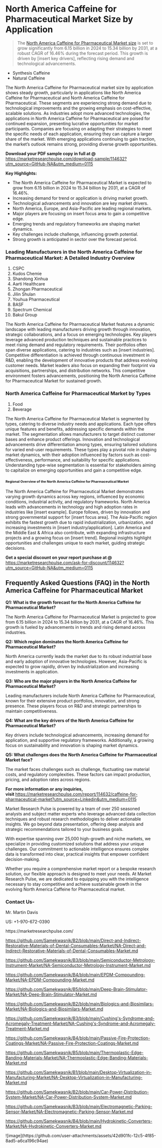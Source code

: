 <h1>North America Caffeine for Pharmaceutical Market&nbsp;Size by Application</h1><blockquote><p>The <a href="https://marketresearchpulse.com/download-sample/114632?utm_source=GitHub-NA&amp;utm_medium=0115">North America Caffeine for Pharmaceutical Market size</a> is set to grow significantly from 6.15 billion in 2024 to 15.34 billion by 2031, at a robust CAGR of 16.46% during the forecast period. This growth is driven by [insert key drivers], reflecting rising demand and technological advancements.</p></blockquote><ul><li>Synthesis Caffeine<li> Natural Caffeine</li></ul><p>The North America Caffeine for Pharmaceutical market size by application shows steady growth, particularly in applications like North America Caffeine for Pharmaceutical and North America Caffeine for Pharmaceutical. These segments are experiencing strong demand due to technological improvements and the growing emphasis on cost-effective, scalable solutions. As industries adopt more advanced technologies, the applications in North America Caffeine for Pharmaceutical are poised for continued expansion, presenting lucrative opportunities for market participants. Companies are focusing on adapting their strategies to meet the specific needs of each application, ensuring they can capture a larger share of the market. With emerging applications continuing to gain traction, the market’s outlook remains strong, providing diverse growth opportunities.</p><p><strong>Download your PDF sample copy in full at @ </strong><a href="https://marketresearchpulse.com/download-sample/114632?utm_source=GitHub-NA&amp;utm_medium=0115">https://marketresearchpulse.com/download-sample/114632?utm_source=GitHub-NA&amp;utm_medium=0115</a></p><p><strong>Key Highlights: </strong></p><ul><li>The North America Caffeine for Pharmaceutical Market is expected to grow from 6.15 billion in 2024 to 15.34 billion by 2031, at a CAGR of 16.46%.</li><li>Increasing demand for trend or application is driving market growth.</li><li>Technological advancements and innovation are key market drivers.</li><li>North America, Europe, and Asia-Pacific are leading regional markets.</li><li>Major players are focusing on insert focus area to gain a competitive edge.</li><li>Emerging trends and regulatory frameworks are shaping market dynamics.</li><li>Key challenges include challenge, influencing growth potential.</li><li>Strong growth is anticipated in sector over the forecast period.</li></ul><h3>Leading Manufacturers in the North America Caffeine for Pharmaceutical Market: A Detailed Industry Overview</h3><ol><li>CSPC</li><li>Kudos Chemie</li><li>Shandong Xinhua</li><li>Aarti Healthcare</li><li>Zhongan Pharmaceutical</li><li>Jilin Shulan</li><li>Youhua Pharmaceutical</li><li>BASF</li><li>Spectrum Chemical</li><li>Bakul Group</li></ol><div class="flex max-w-full flex-col flex-grow"><div class="min-h-8 text-message flex w-full flex-col items-end gap-2 whitespace-normal break-words [.text-message+&amp;]:mt-5" dir="auto" data-message-author-role="assistant" data-message-id="fd8432e4-4910-450d-b182-61b7bfb0a01f" data-message-model-slug="gpt-4o"><div class="flex w-full flex-col gap-1 empty:hidden first:pt-[3px]"><div class="markdown prose w-full break-words dark:prose-invert light"><p>The North America Caffeine for Pharmaceutical Market features a dynamic landscape with leading manufacturers driving growth through innovation, strategic collaborations, and a focus on emerging technologies. Key players leverage advanced production techniques and sustainable practices to meet rising demand and regulatory requirements. Their portfolios often span diverse applications, catering to industries such as [insert industries]. Competitive differentiation is achieved through continuous investment in R&amp;D, enabling the development of innovative products that address evolving customer needs. Market leaders also focus on expanding their footprint via acquisitions, partnerships, and distribution networks. This competitive environment fosters advancements, positioning the North America Caffeine for Pharmaceutical Market for sustained growth.</p></div></div></div></div><h3>North America Caffeine for Pharmaceutical Market by Types</h3><ol><li>Food<li> Beverage</li></ol><div class="flex max-w-full flex-col flex-grow"><div class="min-h-8 text-message flex w-full flex-col items-end gap-2 whitespace-normal break-words [.text-message+&amp;]:mt-5" dir="auto" data-message-author-role="assistant" data-message-id="084470be-0bb7-4664-bddf-5156b4f41249" data-message-model-slug="gpt-4o-mini"><div class="flex w-full flex-col gap-1 empty:hidden first:pt-[3px]"><div class="markdown prose w-full break-words dark:prose-invert light"><p>The North America Caffeine for Pharmaceutical Market is segmented by types, catering to diverse industry needs and applications. Each type offers unique features and benefits, addressing specific demands within the market. The segmentation allows manufacturers to target distinct customer bases and enhance product offerings. Innovation and technological advancements drive differentiation among types, ensuring tailored solutions for varied end-user requirements. These types play a pivotal role in shaping market dynamics, with their adoption influenced by factors such as cost-effectiveness, performance, and suitability for specific applications. Understanding type-wise segmentation is essential for stakeholders aiming to capitalize on emerging opportunities and gain a competitive edge.</p></div></div></div></div><h3><span style="font-size: 11px;">Regional Overview of the North America Caffeine for Pharmaceutical Market</span></h3><div class="flex max-w-full flex-col flex-grow"><div class="min-h-8 text-message flex w-full flex-col items-end gap-2 whitespace-normal break-words [.text-message+&amp;]:mt-5" dir="auto" data-message-author-role="assistant" data-message-id="e9038762-ce64-4e30-91c9-9bd413514231" data-message-model-slug="gpt-4o-mini"><div class="flex w-full flex-col gap-1 empty:hidden first:pt-[3px]"><div class="markdown prose w-full break-words dark:prose-invert light"><p>The North America Caffeine for Pharmaceutical Market demonstrates varying growth dynamics across key regions, influenced by economic conditions, industrial activity, and regulatory frameworks. North America leads with advancements in technology and high adoption rates in industries like [insert example]. Europe follows, driven by innovation and strong governmental support for [insert focus area]. The Asia-Pacific region exhibits the fastest growth due to rapid industrialization, urbanization, and increasing investments in [insert industry/application]. Latin America and the Middle East &amp; Africa also contribute, with expanding infrastructure projects and a growing focus on [insert trend]. Regional insights highlight opportunities and challenges unique to each market, guiding strategic decisions.</p></div></div></div></div><p><strong>Get a special discount on your report purchase at @ </strong><a href="https://marketresearchpulse.com/ask-for-discount/114632?utm_source=GitHub-NA&amp;utm_medium=0115">https://marketresearchpulse.com/ask-for-discount/114632?utm_source=GitHub-NA&amp;utm_medium=0115</a></p><h2>Frequently Asked Questions (FAQ) in the North America Caffeine for Pharmaceutical Market</h2><p><strong>Q1: What is the growth forecast for the North America Caffeine for Pharmaceutical Market?</strong></p><p>The North America Caffeine for Pharmaceutical Market is projected to grow from 6.15 billion in 2024 to 15.34 billion by 2031, at a CAGR of 16.46%. This growth is fueled by advancements in trends and rising demand across industries.</p><p><strong>Q2: Which region dominates the North America Caffeine for Pharmaceutical Market?</strong></p><p>North America currently leads the market due to its robust industrial base and early adoption of innovative technologies. However, Asia-Pacific is expected to grow rapidly, driven by industrialization and increasing investments in application.</p><p><strong>Q3: Who are the major players in the North America Caffeine for Pharmaceutical Market?</strong></p><p>Leading manufacturers include North America Caffeine for Pharmaceutical, known for their extensive product portfolios, innovation, and strong presence. These players focus on R&amp;D and strategic partnerships to maintain competitiveness.</p><p><strong>Q4: What are the key drivers of the North America Caffeine for Pharmaceutical Market?</strong></p><p>Key drivers include technological advancements, increasing demand for application, and supportive regulatory frameworks. Additionally, a growing focus on sustainability and innovation is shaping market dynamics.</p><p><strong>Q5: What challenges does the North America Caffeine for Pharmaceutical Market face?</strong></p><p>The market faces challenges such as challenge, fluctuating raw material costs, and regulatory complexities. These factors can impact production, pricing, and adoption rates across regions.</p><p><strong>For more information or any inquiries, visit&nbsp;</strong><a href="https://marketresearchpulse.com/report/114632/caffeine-for-pharmaceutical-market?utm_source=Linkedin&utm_medium=0115">https://marketresearchpulse.com/report/114632/caffeine-for-pharmaceutical-market?utm_source=Linkedin&utm_medium=0115</a></p><p>Market Research Pulse is powered by a team of over 250 seasoned analysts and subject matter experts who leverage advanced data collection techniques and robust research methodologies to deliver actionable insights. We go beyond data presentation, offering deep analysis and strategic recommendations tailored to your business goals.</p><p>With expertise spanning over 25,000 high-growth and niche markets, we specialize in providing customized solutions that address your unique challenges. Our commitment to actionable intelligence ensures complex data is transformed into clear, practical insights that empower confident decision-making.</p><p>Whether you require a comprehensive market report or a bespoke research solution, our flexible approach is designed to meet your needs. At Market Research Pulse, we are dedicated to equipping you with the intelligence necessary to stay competitive and achieve sustainable growth in the evolving North America Caffeine for Pharmaceutical market.</p><h3><strong>Contact Us-</strong></h3><p>Mr. Martin Davis</p><p>US: +1-970-672-0390</p><p>https://marketresearchpulse.com/</p><p><a href="https://github.com/Samekwasnik/B2/blob/main/Direct-and-Indirect-Restorative-Materials-of-Dental-Consumables-Market/NA-Direct-and-Indirect-Restorative-Materials-of-Dental-Consumables-Market.md">https://github.com/Samekwasnik/B2/blob/main/Direct-and-Indirect-Restorative-Materials-of-Dental-Consumables-Market/NA-Direct-and-Indirect-Restorative-Materials-of-Dental-Consumables-Market.md</a></p><p><a href="https://github.com/Samekwasnik/B3/blob/main/Semiconductor-Metrology-Instrument-Market/NA-Semiconductor-Metrology-Instrument-Market.md">https://github.com/Samekwasnik/B3/blob/main/Semiconductor-Metrology-Instrument-Market/NA-Semiconductor-Metrology-Instrument-Market.md</a></p><p><a href="https://github.com/Samekwasnik/B4/blob/main/EPDM-Compounding-Market/NA-EPDM-Compounding-Market.md">https://github.com/Samekwasnik/B4/blob/main/EPDM-Compounding-Market/NA-EPDM-Compounding-Market.md</a></p><p><a href="https://github.com/Samekwasnik/B5/blob/main/Deep-Brain-Stimulator-Market/NA-Deep-Brain-Stimulator-Market.md">https://github.com/Samekwasnik/B5/blob/main/Deep-Brain-Stimulator-Market/NA-Deep-Brain-Stimulator-Market.md</a></p><p><a href="https://github.com/Samekwasnik/B2/blob/main/Biologics-and-Biosimilars-Market/NA-Biologics-and-Biosimilars-Market.md">https://github.com/Samekwasnik/B2/blob/main/Biologics-and-Biosimilars-Market/NA-Biologics-and-Biosimilars-Market.md</a></p><p><a href="https://github.com/Samekwasnik/B3/blob/main/Cushing's-Syndrome-and-Acromegaly-Treatment-Market/NA-Cushing's-Syndrome-and-Acromegaly-Treatment-Market.md">https://github.com/Samekwasnik/B3/blob/main/Cushing's-Syndrome-and-Acromegaly-Treatment-Market/NA-Cushing's-Syndrome-and-Acromegaly-Treatment-Market.md</a></p><p><a href="https://github.com/Samekwasnik/B4/blob/main/Passive-Fire-Protection-Coatings-Market/NA-Passive-Fire-Protection-Coatings-Market.md">https://github.com/Samekwasnik/B4/blob/main/Passive-Fire-Protection-Coatings-Market/NA-Passive-Fire-Protection-Coatings-Market.md</a></p><p><a href="https://github.com/Samekwasnik/B5/blob/main/Thermoplastic-Edge-Banding-Materials-Market/NA-Thermoplastic-Edge-Banding-Materials-Market.md">https://github.com/Samekwasnik/B5/blob/main/Thermoplastic-Edge-Banding-Materials-Market/NA-Thermoplastic-Edge-Banding-Materials-Market.md</a></p><p><a href="https://github.com/Samekwasnik/B1/blob/main/Desktop-Virtualization-in-Manufacturing-Market/NA-Desktop-Virtualization-in-Manufacturing-Market.md">https://github.com/Samekwasnik/B1/blob/main/Desktop-Virtualization-in-Manufacturing-Market/NA-Desktop-Virtualization-in-Manufacturing-Market.md</a></p><p><a href="https://github.com/Samekwasnik/B2/blob/main/Car-Power-Distribution-System-Market/NA-Car-Power-Distribution-System-Market.md">https://github.com/Samekwasnik/B2/blob/main/Car-Power-Distribution-System-Market/NA-Car-Power-Distribution-System-Market.md</a></p><p><a href="https://github.com/Samekwasnik/B3/blob/main/Electromagnetic-Parking-Sensor-Market/NA-Electromagnetic-Parking-Sensor-Market.md">https://github.com/Samekwasnik/B3/blob/main/Electromagnetic-Parking-Sensor-Market/NA-Electromagnetic-Parking-Sensor-Market.md</a></p><p><a href="https://github.com/Samekwasnik/B4/blob/main/Hydrokinetic-Converters-Market/NA-Hydrokinetic-Converters-Market.md">https://github.com/Samekwasnik/B4/blob/main/Hydrokinetic-Converters-Market/NA-Hydrokinetic-Converters-Market.md</a></p>
![image](https://github.com/user-attachments/assets/42d901fc-12c5-4f85-8ad5-a6ca196c94ae)
